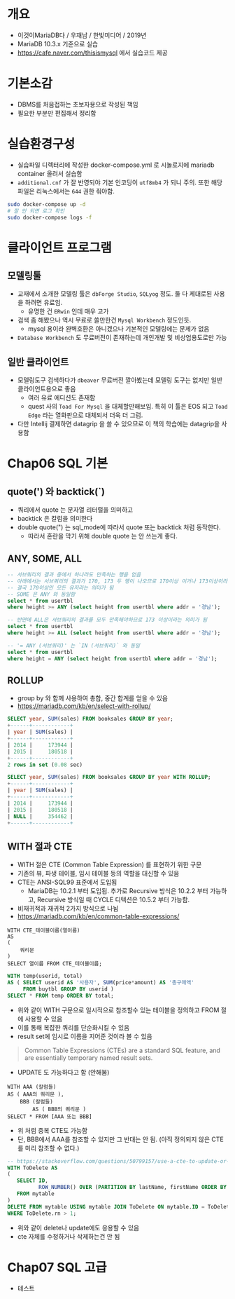 # 개요

* 이것이MariaDB다 / 우재남 / 한빛미디어 / 2019년
* MariaDB 10.3.x 기준으로 실습
* https://cafe.naver.com/thisismysql 에서 실습코드 제공

# 기본소감

* DBMS를 처음접하는 초보자용으로 작성된 책임
* 필요한 부분만 편집해서 정리함

# 실습환경구성

* 실습파일 디렉터리에 작성한 docker-compose.yml 로 시놀로지에 mariadb container 올려서 실습함
* `additional.cnf` 가 잘 반영되야 기본 인코딩이 `utf8mb4` 가 되니 주의. 또한 해당 파일은 리눅스에서는 `644` 권한 줘야함.

```bash
sudo docker-compose up -d
# 잘 안 되면 로그 확인
sudo docker-compose logs -f
```

# 클라이언트 프로그램

## 모델링툴

* 교재에서 소개한 모델링 툴은 `dbForge Studio`, `SQLyog` 정도. 둘 다 제대로된 사용을 하려면 유료임.
  * 유명한 건 `ERwin` 인데 매우 고가
* 검색 좀 해봤으나 역시 무료로 쓸만한건 `Mysql Workbench` 정도인듯.
  * mysql 용이라 완벽호환은 아니겠으나 기본적인 모델링에는 문제가 없음
* `Database Workbench` 도 무료버전이 존재하는데 개인개발 및 비상업용도로만 가능

## 일반 클라이언트

* 모델링도구 검색하다가 `dbeaver` 무료버전 깔아봤는데 모델링 도구는 없지만 일반 클라이언트용으로 좋음
  * 여러 유료 에디션도 존재함
  * quest 사의  `Toad For Mysql` 을 대체할만해보임. 특히 이 툴은 EOS 되고 `Toad Edge` 라는 열화판으로 대체되서 더욱 더 그럼.
* 다만 Intellij 결제하면 datagrip 을 쓸 수 있으므로 이 책의 학습에는 datagrip을 사용함

# Chap06 SQL 기본

## quote(') 와 backtick(`)

* 쿼리에서 quote 는 문자열 리터럴을 의미하고
* backtick 은 칼럼을 의미한다
* double quote(") 는 sql_mode에 따라서 quote 또는 backtick 처럼 동작한다.
  * 따라서 혼란을 막기 위해 double quote 는 안 쓰는게 좋다.

## ANY, SOME, ALL

```sql
-- 서브쿼리의 결과 중에서 하나라도 만족하는 행을 얻음
-- 아래에서는 서브쿼리의 결과가 170, 173 두 행이 나오므로 170이상 이거나 173이상이라는 의미가 됨
-- 결국 170이상인 모든 유저라는 의미가 됨
-- SOME 은 ANY 와 동일함
select * from usertbl
where height >= ANY (select height from usertbl where addr = '경남');

-- 반면에 ALL은 서브쿼리의 결과를 모두 만족해야하므로 173 이상이라는 의미가 됨
select * from usertbl
where height >= ALL (select height from usertbl where addr = '경남');

-- '= ANY (서브쿼리)' 는 `IN (서브쿼리)` 와 동일
select * from usertbl
where height = ANY (select height from usertbl where addr = '경남');
```

## ROLLUP

* group by 와 함께 사용하여 총합, 중간 합계를 얻을 수 있음
* https://mariadb.com/kb/en/select-with-rollup/

```sql
SELECT year, SUM(sales) FROM booksales GROUP BY year;
+------+------------+
| year | SUM(sales) |
+------+------------+
| 2014 |     173944 |
| 2015 |     180518 |
+------+------------+
2 rows in set (0.08 sec)

SELECT year, SUM(sales) FROM booksales GROUP BY year WITH ROLLUP;
+------+------------+
| year | SUM(sales) |
+------+------------+
| 2014 |     173944 |
| 2015 |     180518 |
| NULL |     354462 |
+------+------------+
```

## WITH 절과 CTE

* WITH 절은 CTE (Common Table Expression) 를 표현하기 위한 구문
* 기존의 뷰, 파생 테이블, 임시 테이블 등의 역할을 대신할 수 있음
* CTE는 ANSI-SQL99 표준에서 도입됨
  * MariaDB는 10.2.1 부터 도입됨. 추가로 Recursive 방식은 10.2.2 부터 가능하고, Recursive 방식일 때 CYCLE 디텍션은 10.5.2 부터 가능함.
* 비재귀적과 재귀적 2가지 방식으로 나뉨
* https://mariadb.com/kb/en/common-table-expressions/

```
WITH CTE_테이블이름(열이름)
AS
(
    쿼리문
)
SELECT 열이름 FROM CTE_테이블이름;
```
```sql
WITH temp(userid, total)
AS ( SELECT userid AS '사용자', SUM(price*amount) AS '총구매액'
     FROM buytbl GROUP BY userid )
SELECT * FROM temp ORDER BY total;
```

* 위와 같이 WITH 구문으로 일시적으로 참조할수 있는 테이블을 정의하고 FROM 절에 사용할 수 있음
* 이를 통해 복잡한 쿼리를 단순화시킬 수 있음
* result set에 임시로 이름을 지어준 것이라 볼 수 있음
> Common Table Expressions (CTEs) are a standard SQL feature, and are essentially temporary named result sets.
* UPDATE 도 가능하다고 함 (안해봄)

```
WITH AAA (칼럼들)
AS ( AAA의 쿼리문 ),
    BBB (칼럼들)
        AS ( BBB의 쿼리문 )
SELECT * FROM [AAA 또는 BBB]
```

* 위 처럼 중복 CTE도 가능함
* 단, BBB에서 AAA를 참조할 수 있지만 그 반대는 안 됨. (아직 정의되지 않은 CTE를 미리 참조할 수 없다.)

```sql
-- https://stackoverflow.com/questions/50799157/use-a-cte-to-update-or-delete-in-mysql
WITH ToDelete AS 
(
   SELECT ID,
          ROW_NUMBER() OVER (PARTITION BY lastName, firstName ORDER BY ID) AS rn
   FROM mytable
)   
DELETE FROM mytable USING mytable JOIN ToDelete ON mytable.ID = ToDelete.ID
WHERE ToDelete.rn > 1; 
```

* 위와 같이 delete나 update에도 응용할 수 있음
* cte 자체를 수정하거나 삭제하는건 안 됨

# Chap07 SQL 고급

- 테스트